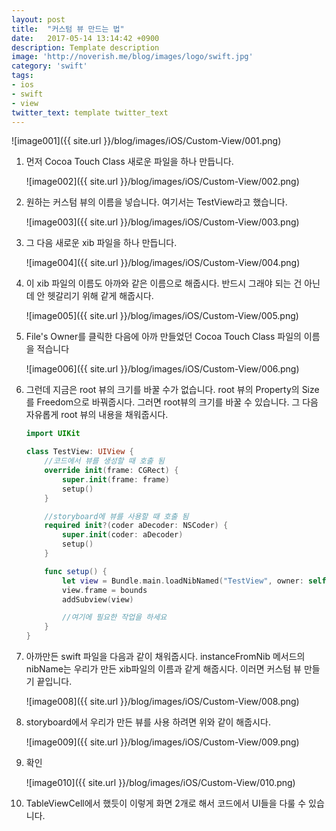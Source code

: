 ```yaml
---
layout: post
title:  "커스텀 뷰 만드는 법"
date:   2017-05-14 13:14:42 +0900
description: Template description
image: 'http://noverish.me/blog/images/logo/swift.jpg'
category: 'swift'
tags:
- ios
- swift
- view
twitter_text: template twitter_text
---
```


![image001]({{ site.url }}/blog/images/iOS/Custom-View/001.png)

1. 먼저 Cocoa Touch Class 새로운 파일을 하나 만듭니다.

    ![image002]({{ site.url }}/blog/images/iOS/Custom-View/002.png)

1. 원하는 커스텀 뷰의 이름을 넣습니다. 여기서는 TestView라고 했습니다.

    ![image003]({{ site.url }}/blog/images/iOS/Custom-View/003.png)

1. 그 다음 새로운 xib 파일을 하나 만듭니다.

    ![image004]({{ site.url }}/blog/images/iOS/Custom-View/004.png)

1. 이 xib 파일의 이름도 아까와 같은 이름으로 해줍시다. 반드시 그래야 되는 건 아닌데 안 헷갈리기 위해 같게 해줍시다.

    ![image005]({{ site.url }}/blog/images/iOS/Custom-View/005.png)

1. File's Owner를 클릭한 다음에 아까 만들었던 Cocoa Touch Class 파일의 이름을 적습니다

    ![image006]({{ site.url }}/blog/images/iOS/Custom-View/006.png)

1. 그런데 지금은 root 뷰의 크기를 바꿀 수가 없습니다. root 뷰의 Property의 Size를 Freedom으로 바꿔줍시다. 그러면 root뷰의 크기를 바꿀 수 있습니다. 그 다음 자유롭게 root 뷰의 내용을 채워줍시다.

    ```swift
    import UIKit

    class TestView: UIView {
        //코드에서 뷰를 생성할 때 호출 됨
        override init(frame: CGRect) {
            super.init(frame: frame)
            setup()
        }

        //storyboard에 뷰를 사용할 때 호출 됨
        required init?(coder aDecoder: NSCoder) {
            super.init(coder: aDecoder)
            setup()
        }

        func setup() {
            let view = Bundle.main.loadNibNamed("TestView", owner: self, options: nil)?.first as! UIView
            view.frame = bounds
            addSubview(view)

            //여기에 필요한 작업을 하세요
        }
    }
    ```

1. 아까만든 swift 파일을 다음과 같이 채워줍시다. instanceFromNib 메서드의 nibName는 우리가 만든 xib파일의 이름과 같게 해줍시다. 이러면 커스텀 뷰 만들기 끝입니다.

    ![image008]({{ site.url }}/blog/images/iOS/Custom-View/008.png)

1. storyboard에서 우리가 만든 뷰를 사용 하려면 위와 같이 해줍시다.

    ![image009]({{ site.url }}/blog/images/iOS/Custom-View/009.png)

1. 확인

    ![image010]({{ site.url }}/blog/images/iOS/Custom-View/010.png)

1. TableViewCell에서 했듯이 이렇게 화면 2개로 해서 코드에서 UI들을 다룰 수 있습니다.
